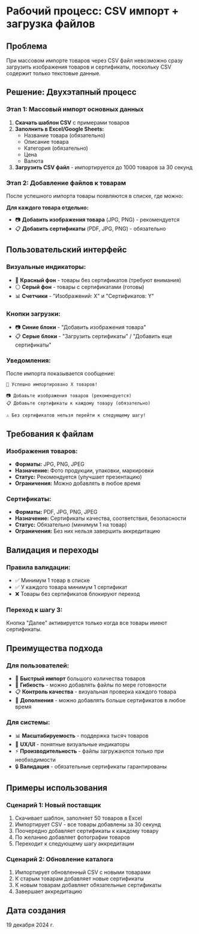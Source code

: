 # Рабочий процесс: CSV импорт + загрузка файлов

## Проблема
При массовом импорте товаров через CSV файл невозможно сразу загрузить изображения товаров и сертификаты, поскольку CSV содержит только текстовые данные.

## Решение: Двухэтапный процесс

### Этап 1: Массовый импорт основных данных
1. **Скачать шаблон CSV** с примерами товаров
2. **Заполнить в Excel/Google Sheets:**
   - Название товара (обязательно)
   - Описание товара
   - Категория (обязательно)
   - Цена
   - Валюта
3. **Загрузить CSV файл** - импортируется до 1000 товаров за 30 секунд

### Этап 2: Добавление файлов к товарам
После успешного импорта товары появляются в списке, где можно:

**Для каждого товара отдельно:**
- 📷 **Добавить изображения товара** (JPG, PNG) - рекомендуется
- 📋 **Добавить сертификаты** (PDF, JPG, PNG) - обязательно

## Пользовательский интерфейс

### Визуальные индикаторы:
- 🔴 **Красный фон** - товары без сертификатов (требуют внимания)
- ⚪ **Серый фон** - товары с сертификатами (готовы)
- 📊 **Счетчики** - "Изображений: X" и "Сертификатов: Y"

### Кнопки загрузки:
- 📷 **Синие блоки** - "Добавить изображения товара"
- 📋 **Серые блоки** - "Загрузить сертификаты" / "Добавить еще сертификаты"

### Уведомления:
После импорта показывается сообщение:
```
🎉 Успешно импортировано X товаров!

📷 Добавьте изображения товаров (рекомендуется)
📋 Добавьте сертификаты к каждому товару (обязательно)

⚠️ Без сертификатов нельзя перейти к следующему шагу!
```

## Требования к файлам

### Изображения товаров:
- **Форматы:** JPG, PNG, JPEG
- **Назначение:** Фото продукции, упаковки, маркировки
- **Статус:** Рекомендуется (улучшает презентацию)
- **Ограничения:** Можно добавлять в любое время

### Сертификаты:
- **Форматы:** PDF, JPG, PNG, JPEG  
- **Назначение:** Сертификаты качества, соответствия, безопасности
- **Статус:** Обязательно (минимум 1 на товар)
- **Ограничения:** Без них нельзя завершить аккредитацию

## Валидация и переходы

### Правила валидации:
- ✅ Минимум 1 товар в списке
- ✅ У каждого товара минимум 1 сертификат
- ❌ Товары без сертификатов блокируют переход

### Переход к шагу 3:
Кнопка "Далее" активируется только когда все товары имеют сертификаты.

## Преимущества подхода

### Для пользователей:
- 🚀 **Быстрый импорт** большого количества товаров
- 🎯 **Гибкость** - можно добавлять файлы по мере готовности
- 📋 **Контроль качества** - визуальная проверка каждого товара
- 🔄 **Дополнения** - можно добавлять больше сертификатов в любое время

### Для системы:
- 📊 **Масштабируемость** - поддержка тысяч товаров
- 🎨 **UX/UI** - понятные визуальные индикаторы
- ⚡ **Производительность** - файлы загружаются только при необходимости
- 🔒 **Валидация** - обязательные сертификаты гарантированы

## Примеры использования

### Сценарий 1: Новый поставщик
1. Скачивает шаблон, заполняет 50 товаров в Excel
2. Импортирует CSV - все товары добавлены за 30 секунд
3. Поочередно добавляет сертификаты к каждому товару
4. По желанию добавляет фотографии товаров
5. Переходит к следующему шагу аккредитации

### Сценарий 2: Обновление каталога
1. Импортирует обновленный CSV с новыми товарами
2. К старым товарам добавляет новые сертификаты
3. К новым товарам добавляет обязательные сертификаты
4. Завершает аккредитацию

## Дата создания
19 декабря 2024 г. 